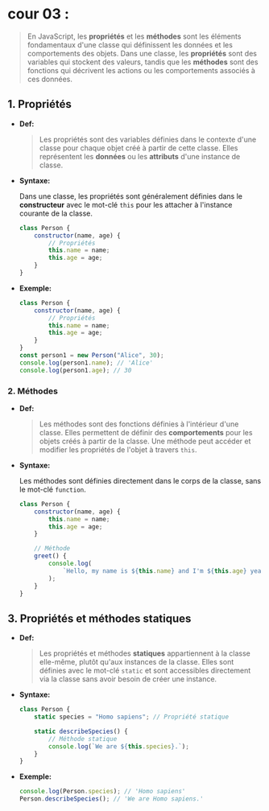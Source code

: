 # cour 03 :

> En JavaScript, les **propriétés** et les **méthodes** sont les éléments fondamentaux d'une classe qui définissent les données et les comportements des objets. Dans une classe, les **propriétés** sont des variables qui stockent des valeurs, tandis que les **méthodes** sont des fonctions qui décrivent les actions ou les comportements associés à ces données.

## 1. **Propriétés**

-   **Def:**

    > Les propriétés sont des variables définies dans le contexte d'une classe pour chaque objet créé à partir de cette classe. Elles représentent les **données** ou les **attributs** d'une instance de classe.

-   **Syntaxe:**

    Dans une classe, les propriétés sont généralement définies dans le **constructeur** avec le mot-clé `this` pour les attacher à l'instance courante de la classe.

    ```javascript
    class Person {
        constructor(name, age) {
            // Propriétés
            this.name = name;
            this.age = age;
        }
    }
    ```

-   **Exemple:**

    ```javascript
    class Person {
        constructor(name, age) {
            // Propriétés
            this.name = name;
            this.age = age;
        }
    }
    const person1 = new Person("Alice", 30);
    console.log(person1.name); // 'Alice'
    console.log(person1.age); // 30
    ```

### 2. **Méthodes**

-   **Def:**

    > Les méthodes sont des fonctions définies à l'intérieur d'une classe. Elles permettent de définir des **comportements** pour les objets créés à partir de la classe. Une méthode peut accéder et modifier les propriétés de l'objet à travers `this`.

-   **Syntaxe:**

    Les méthodes sont définies directement dans le corps de la classe, sans le mot-clé `function`.

    ```javascript
    class Person {
        constructor(name, age) {
            this.name = name;
            this.age = age;
        }

        // Méthode
        greet() {
            console.log(
                `Hello, my name is ${this.name} and I'm ${this.age} years old.`
            );
        }
    }
    ```

## 3. **Propriétés et méthodes statiques**

-   **Def:**

    > Les propriétés et méthodes **statiques** appartiennent à la classe elle-même, plutôt qu'aux instances de la classe. Elles sont définies avec le mot-clé `static` et sont accessibles directement via la classe sans avoir besoin de créer une instance.

-   **Syntaxe:**

    ```javascript
    class Person {
        static species = "Homo sapiens"; // Propriété statique

        static describeSpecies() {
            // Méthode statique
            console.log(`We are ${this.species}.`);
        }
    }
    ```

-   **Exemple:**

    ```javascript
    console.log(Person.species); // 'Homo sapiens'
    Person.describeSpecies(); // 'We are Homo sapiens.'
    ```
